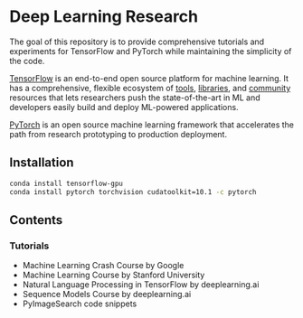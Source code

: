 # Deep Learning Research

The goal of this repository is to provide comprehensive tutorials and experiments for TensorFlow and PyTorch while maintaining the simplicity of the code.

<!-- <div align="center">
  <img src="https://www.tensorflow.org/images/tf_logo_social.png">
</div> -->

[TensorFlow](https://www.tensorflow.org/) is an end-to-end open source platform for machine learning. It has a comprehensive, flexible ecosystem of [tools](https://www.tensorflow.org/resources/tools), [libraries](https://www.tensorflow.org/resources/libraries-extensions), and [community](https://www.tensorflow.org/community) resources that lets researchers push the state-of-the-art in ML and developers easily build and deploy ML-powered applications.

<!-- <div align="center">
  <img src="https://github.com/pytorch/pytorch/blob/master/docs/source/_static/img/pytorch-logo-dark.png">
</div> -->

[PyTorch](https://pytorch.org/) is an open source machine learning framework that accelerates the path from research prototyping to production deployment.

## Installation

```sh
conda install tensorflow-gpu
conda install pytorch torchvision cudatoolkit=10.1 -c pytorch
```

## Contents

### Tutorials

- Machine Learning Crash Course by Google
- Machine Learning Course by Stanford University
- Natural Language Processing in TensorFlow by deeplearning.ai
- Sequence Models Course by deeplearning.ai
- PyImageSearch code snippets
